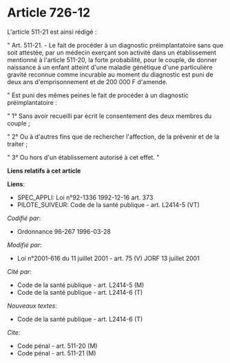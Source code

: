 # Article 726-12

L'article 511-21 est ainsi rédigé :

" Art. 511-21. - Le fait de procéder à un diagnostic préimplantatoire sans que soit attestée, par un médecin exerçant son
activité dans un établissement mentionné à l'article 511-20, la forte probabilité, pour le couple, de donner naissance à un
enfant atteint d'une maladie génétique d'une particulière gravité reconnue comme incurable au moment du diagnostic est puni
de deux ans d'emprisonnement et de 200 000 F d'amende.

" Est puni des mêmes peines le fait de procéder à un diagnostic préimplantatoire :

" 1° Sans avoir recueilli par écrit le consentement des deux membres du couple ;

" 2° Ou à d'autres fins que de rechercher l'affection, de la prévenir et de la traiter ;

" 3° Ou hors d'un établissement autorisé à cet effet. "

**Liens relatifs à cet article**

**Liens**:

  - SPEC_APPLI: Loi n°92-1336 1992-12-16 art. 373
  - PILOTE_SUIVEUR: Code de la santé publique - art. L2414-5 (VT)

_Codifié par_:

  - Ordonnance 96-267 1996-03-28

_Modifié par_:

  - Loi n°2001-616 du 11 juillet 2001 - art. 75 (V) JORF 13 juillet 2001

_Cité par_:

  - Code de la santé publique - art. L2414-5 (M)
  - Code de la santé publique - art. L2414-6 (T)

_Nouveaux textes_:

  - Code de la santé publique - art. L2414-6 (T)

_Cite_:

  - Code pénal - art. 511-20 (M)
  - Code pénal - art. 511-21 (M)
